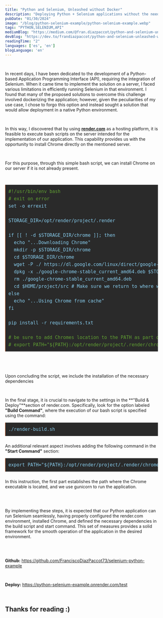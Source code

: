```yaml
---
title: "Python and Selenium, Unleashed without Docker"
description: "Deploying Python + Selenium applications without the need for dockerize it."
pubDate: "01/30/2024"
image: "/blog/python-selenium-example/python-selenium-example.webp"
tags: "PYTHON,SELENIUM,API"
mediumBlog: "https://medium.com/@fran.diazpaccot/python-and-selenium-unleashed-without-docker-c526b3a6c2aa"
devBlog: "https://dev.to/frandiazpaccot/python-and-selenium-unleashed-without-docker-4kcm"
readingTime: "2"
languages: ['es', 'en']
blogLanguage: 'en'
---
```


<br/>

In recent days, I have been dedicated to the development of a Python-based Application Programming Interface (API), requiring the integration of Selenium. When it came time to implement the solution on a server, I faced various limitations in efficiently running Selenium in that environment. I found that many of the proposed solutions to overcome this challenge involved dockerizing the application; however, given the peculiarities of my use case, I chose to forgo this option and instead sought a solution that would allow deployment in a native Python environment.

<br/>

In this way, I discovered that by using <a style="text-decoration:underline" href="https://render.com/" target="_blank">
**render.com**</a> as a hosting platform, it is feasible to execute bash scripts on the server intended for the implementation of our application. This capability provides us with the opportunity to install Chrome directly on the mentioned server.

<br/>

For this purpose, through this simple bash script, we can install Chrome on our server if it is not already present.

<br/>

<pre style="background: #2a2a2a; border-left: 1px solid #f36d33; color: #89cff0; page-break-inside: avoid; font-family: monospace; font-size: 15px; line-height: 1.6; margin-bottom: 1.6em; overflow: auto; padding: 10px; display: block; word-wrap: break-word;overflow-x: auto;max-width:calc(100vw - 20px)">
<span style="color:#62a333">#!/usr/bin/env bash</span>
<span style="color:#62a333"># exit on error</span>
set -o errexit

STORAGE_DIR=/opt/render/project/.render

if [[ ! -d $STORAGE_DIR/chrome ]]; then
  echo "...Downloading Chrome"
  mkdir -p $STORAGE_DIR/chrome
  cd $STORAGE_DIR/chrome
  wget -P ./ https://dl.google.com/linux/direct/google-chrome-stable_current_amd64.deb
  dpkg -x ./google-chrome-stable_current_amd64.deb $STORAGE_DIR/chrome
  rm ./google-chrome-stable_current_amd64.deb
  cd $HOME/project/src # Make sure we return to where we were
else
  echo "...Using Chrome from cache"
fi

pip install -r requirements.txt

<span style="color:#62a333"># be sure to add Chromes location to the PATH as part of your Start Command</span>
<span style="color:#62a333"># export PATH="${PATH}:/opt/render/project/.render/chrome/opt/google/chrome"</span>
</pre>

<br/>

<br/>

Upon concluding the script, we include the installation of the necessary dependencies

<br/>

In the final stage, it is crucial to navigate to the settings in the **"Build & Deploy"**section of render.com. Specifically, look for the option labeled **"Build Command"**, where the execution of our bash script is specified using the command:
<pre style="background: #2a2a2a; border-left: 1px solid #f36d33; color: #89cff0; page-break-inside: avoid; font-family: monospace; font-size: 15px; line-height: 1.6; margin-bottom: 1.6em; overflow: auto; padding: 10px; display: block; word-wrap: break-word;overflow-x: auto;max-width:calc(100vw - 20px)">
./render-build.sh
</pre>
An additional relevant aspect involves adding the following command in the **"Start Command"** section:
<pre style="background: #2a2a2a; border-left: 1px solid #f36d33; color: #89cff0; page-break-inside: avoid; font-family: monospace; font-size: 15px; line-height: 1.6; margin-bottom: 1.6em; overflow: auto; padding: 10px; display: block; word-wrap: break-word;overflow-x: auto;max-width:calc(100vw - 20px)">
export PATH="${PATH}:/opt/render/project/.render/chrome/opt/google/chrome" && gunicorn app:app
</pre>
In this instruction, the first part establishes the path where the Chrome executable is located, and we use gunicorn to run the application.

<br/>

<br/>

By implementing these steps, it is expected that our Python application can run Selenium seamlessly, having properly configured the render.com environment, installed Chrome, and defined the necessary dependencies in the build script and start command. This set of measures provides a solid framework for the smooth operation of the application in the desired environment.

<br/>

<br/>

**Github:** <a style="text-decoration:underline" href="https://github.com/FranciscoDiazPaccot73/selenium-python-example" target="_blank">
https://github.com/FranciscoDiazPaccot73/selenium-python-example</a>

<br/>

**Deploy:** <a style="text-decoration:underline" href="https://python-selenium-example.onrender.com/test" target="_blank">
https://python-selenium-example.onrender.com/test</a>

<br/>

## **Thanks for reading :)**
